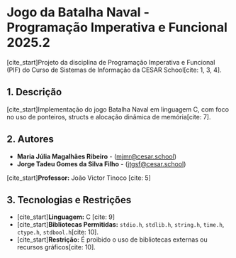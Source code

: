 # Jogo da Batalha Naval - Programação Imperativa e Funcional 2025.2

[cite_start]Projeto da disciplina de Programação Imperativa e Funcional (PIF) do Curso de Sistemas de Informação da CESAR School[cite: 1, 3, 4].

## 1. Descrição

[cite_start]Implementação do jogo Batalha Naval em linguagem C, com foco no uso de ponteiros, structs e alocação dinâmica de memória[cite: 7].

## 2. Autores

* **Maria Júlia Magalhães Ribeiro** - (mjmr@cesar.school)
* **Jorge Tadeu Gomes da Silva Filho** - (jtgsf@cesar.school)


[cite_start]**Professor:** João Victor Tinoco [cite: 5]

## 3. Tecnologias e Restrições

* [cite_start]**Linguagem:** C [cite: 9]
* [cite_start]**Bibliotecas Permitidas:** `stdio.h`, `stdlib.h`, `string.h`, `time.h`, `ctype.h`, `stdbool.h`[cite: 10].
* [cite_start]**Restrição:** É proibido o uso de bibliotecas externas ou recursos gráficos[cite: 10].
